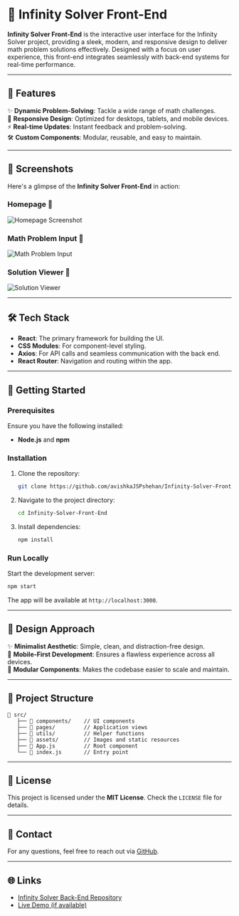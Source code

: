 # 🚀 Infinity Solver Front-End

**Infinity Solver Front-End** is the interactive user interface for the Infinity Solver project, providing a sleek, modern, and responsive design to deliver math problem solutions effectively. Designed with a focus on user experience, this front-end integrates seamlessly with back-end systems for real-time performance.  

---

## 🌟 Features

✨ **Dynamic Problem-Solving**: Tackle a wide range of math challenges.  
🎨 **Responsive Design**: Optimized for desktops, tablets, and mobile devices.  
⚡ **Real-time Updates**: Instant feedback and problem-solving.  
🛠️ **Custom Components**: Modular, reusable, and easy to maintain.  

---

## 📸 Screenshots

Here's a glimpse of the **Infinity Solver Front-End** in action:  

### Homepage 🌟  
![Homepage Screenshot](path-to-your-image/homepage.png)  

### Math Problem Input 🧮  
![Math Problem Input](path-to-your-image/problem-input.png)  

### Solution Viewer 📖  
![Solution Viewer](path-to-your-image/solution-viewer.png)  

---

## 🛠️ Tech Stack

- **React**: The primary framework for building the UI.  
- **CSS Modules**: For component-level styling.  
- **Axios**: For API calls and seamless communication with the back end.  
- **React Router**: Navigation and routing within the app.  

---

## 🚀 Getting Started

### Prerequisites  
Ensure you have the following installed:  
- **Node.js** and **npm**  

### Installation  
1. Clone the repository:  
   ```bash
   git clone https://github.com/avishkaJSPshehan/Infinity-Solver-Front-End.git
   ```
2. Navigate to the project directory:  
   ```bash
   cd Infinity-Solver-Front-End
   ```
3. Install dependencies:  
   ```bash
   npm install
   ```

### Run Locally  
Start the development server:  
```bash
npm start
```  
The app will be available at `http://localhost:3000`.

---

## 🎨 Design Approach

✨ **Minimalist Aesthetic**: Simple, clean, and distraction-free design.  
📱 **Mobile-First Development**: Ensures a flawless experience across all devices.  
🔧 **Modular Components**: Makes the codebase easier to scale and maintain.  

---

## 📂 Project Structure

```plaintext
📁 src/
   ├── 📂 components/    // UI components
   ├── 📂 pages/         // Application views
   ├── 📂 utils/         // Helper functions
   ├── 📂 assets/        // Images and static resources
   ├── 📄 App.js         // Root component
   └── 📄 index.js       // Entry point
```

---

## 📜 License

This project is licensed under the **MIT License**. Check the `LICENSE` file for details.

---

## 📧 Contact

For any questions, feel free to reach out via [GitHub](https://github.com/avishkaJSPshehan).

---

## 🌐 Links

- [Infinity Solver Back-End Repository](https://github.com/avishkaJSPshehan/Infinity-Solver-Back-End)  
- [Live Demo (if available)](link-to-live-demo)  
